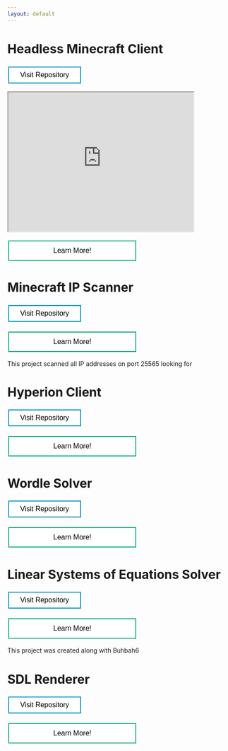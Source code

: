 ```yaml
---
layout: default
---
```


<style>
.button {
  border: none;
  color: white;
  text-align: center;
  text-decoration: none;
  display: inline-block;
  font-size: 16px;
  margin: 4px 2px;
  cursor: pointer;
}

.button1 {
  padding: 12px 100px;
  background-color: #04AA6D;
} /* Green */

.button2 {
 padding: 8px 25px;
 background-color: #008CBA;
} /* Blue */

.button1 {
  background-color: white;
  color: black;
  border: 2px solid #04AA6D;
}

.button1:hover {
  background-color: #04AA6D;
  color: white;
}

.button2 {
  background-color: white;
  color: black;
  border: 2px solid #008CBA;
}

.button2:hover {
  background-color: #008CBA;
  color: white;
}
</style>

# Headless Minecraft Client
<a href="https://github.com/Hypericat/HeadlessMC"> <button class="button button2">Visit Repository</button></a>

 <iframe width="420" height="315"
src="http://www.youtube.com/watch?v=I71i-_ZlKeU">
</iframe> 

<a href="./HeadlessMC.html"> <button class="button button1">Learn More!</button></a>
	
	
	
	

# Minecraft IP Scanner
<a href="https://github.com/Hypericat/MinecraftIPScanner"> <button class="button button2">Visit Repository</button></a>

<a href="./IPScanner.html"> <button class="button button1">Learn More!</button></a>


This project scanned all IP addresses on port 25565 looking for 

# Hyperion Client
<a href="https://github.com/Hypericat/HyperionClientV3"> <button class="button button2">Visit Repository</button></a>

<a href="./HyperionClient.html"> <button class="button button1">Learn More!</button></a>


# Wordle Solver
<a href="https://github.com/Hypericat/Wordle-Solver"> <button class="button button2">Visit Repository</button></a>

<a href="./WordleSolver.html"> <button class="button button1">Learn More!</button></a>


# Linear Systems of Equations Solver
<a href="https://github.com/Buhbah6/MATH204_LinearAdvancedCalculator"> <button class="button button2">Visit Repository</button></a>

<a href="./LinearAlgebraSolver.html"> <button class="button button1">Learn More!</button></a>

This project was created along with Buhbah6

# SDL Renderer
<a href="https://github.com/Hypericat/SDLRenderer"> <button class="button button2">Visit Repository</button></a>


<a href="./SDLRenderer.html"> <button class="button button1">Learn More!</button></a>